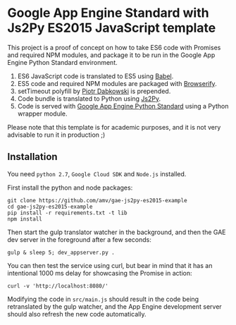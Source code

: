 # Google App Engine Standard with Js2Py ES2015 JavaScript template

This project is a proof of concept on how to take ES6 code with Promises and required NPM modules, and package it to be run in the Google App Engine Python Standard environment.

1. ES6 JavaScript code is translated to ES5 using [Babel](https://babeljs.io/).
2. ES5 code and required NPM modules are packaged with [Browserify](http://browserify.org/).
3. setTimeout polyfill by [Piotr Dabkowski](https://github.com/PiotrDabkowski) is prepended.
4. Code bundle is translated to Python using [Js2Py](https://github.com/PiotrDabkowski/Js2Py).
5. Code is served with [Google App Engine Python Standard](https://cloud.google.com/appengine/docs/standard/python/) using a Python wrapper module.

Please note that this template is for academic purposes, and it is not very advisable to run it in production ;)

## Installation

You need `python 2.7`, `Google Cloud SDK` and `Node.js` installed.

First install the python and node packages:

    git clone https://github.com/amv/gae-js2py-es2015-example
    cd gae-js2py-es2015-example
    pip install -r requirements.txt -t lib
    npm install

Then start the gulp translator watcher in the background, and then the GAE dev server in the foreground after a few seconds:

    gulp & sleep 5; dev_appserver.py .

You can then test the service using curl, but bear in mind that it has an intentional 1000 ms delay for showcasing the Promise in action:

    curl -v 'http://localhost:8080/'

Modifying the code in `src/main.js` should result in the code being retranslated by the gulp watcher, and the App Engine development server should also refresh the new code automatically.
